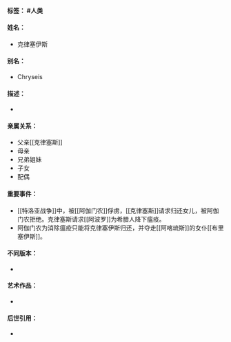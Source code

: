 #### 标签： #人类
#### 姓名：
- 克律塞伊斯
#### 别名：
- Chryseis
#### 描述：
- 
#### 亲属关系：
- 父亲[[克律塞斯]]
- 母亲
- 兄弟姐妹
- 子女
- 配偶
#### 重要事件：
- [[特洛亚战争]]中，被[[阿伽门农]]俘虏，[[克律塞斯]]请求归还女儿，被阿伽门农拒绝。克律塞斯请求[[阿波罗]]为希腊人降下瘟疫。
- 阿伽门农为消除瘟疫只能将克律塞伊斯归还，并夺走[[阿喀琉斯]]的女仆[[布里塞伊斯]]。
#### 不同版本：
- 
#### 艺术作品：
- 
#### 后世引用：
- 